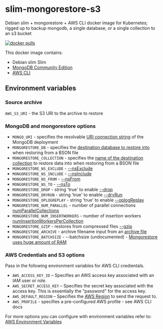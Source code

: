 # slim-mongorestore-s3

Debian slim + mongorestore + AWS CLI docker image for Kubernetes; rigged up to backup mongodb, a single database, or a single collection to an s3 bucket

[![docker pulls](https://img.shields.io/docker/pulls/recipedude/slim-mongorestore-s3.svg?style=plastic)](https://cloud.docker.com/u/recipedude/repository/docker/recipedude/slim-mongorestore-s3)

This docker image contains:

- Debian slim Slim
- [MongoDB Community Edition](https://docs.mongodb.com/manual/tutorial/install-mongodb-on-debian/)
- [AWS CLI](https://docs.aws.amazon.com/cli/latest/userguide/cli-chap-welcome.html)

## Environment variables

### Source archive

```AWS_S3_URI``` - the S3 URI to the archive to restore


### MongoDB and mongorestore options

- ```MONGO_URI``` - specifies the resolvable [URI connection string](https://docs.mongodb.com/database-tools/mongorestore/#std-option-mongorestore.--uri) of the MongoDB deployment
- ```MONGORESTORE_DB``` - specifies the [destination database to restore into](https://docs.mongodb.com/database-tools/mongorestore/#std-option-mongorestore.--db) when restoring from a BSON file
- ```MONGORESTORE_COLLECTION``` - specifies the [name of the destination collection](https://docs.mongodb.com/database-tools/mongorestore/#std-option-mongorestore.--db) to restore data into when restoring from a BSON file
- ```MONGORESTORE_NS_EXCLUDE``` - [--nsExclude](https://docs.mongodb.com/database-tools/mongorestore/#std-option-mongorestore.--nsExclude)
- ```MONGORESTORE_NS_INCLUDE``` - [--nsInclude](https://docs.mongodb.com/database-tools/mongorestore/#std-option-mongorestore.--nsInclude)
- ```MONGORESTORE_NS_FROM``` - [--nsFrom](https://docs.mongodb.com/database-tools/mongorestore/#std-option-mongorestore.--nsFrom)
- ```MONGORESTORE_NS_TO``` - [--nsTo](https://docs.mongodb.com/database-tools/mongorestore/#std-option-mongorestore.--nsTo)
- ```MONGORESTORE_DROP``` - string 'true' to enable [--drop](https://docs.mongodb.com/database-tools/mongorestore/#std-option-mongorestore.--drop)
- ```MONGORESTORE_DRYRUN``` - string 'true' to enable [--dryRun](https://docs.mongodb.com/database-tools/mongorestore/#std-option-mongorestore.--dryRun)
- ```MONGORESTORE_OPLOGREPLAY``` - string 'true' to enable [--oplogReplay](https://docs.mongodb.com/database-tools/mongorestore/#std-option-mongorestore.--oplogReplay)
- ```MONGORESTORE_NUM_PARALLEL``` - number of parallel connections [numParallelCollections](https://docs.mongodb.com/database-tools/mongorestore/#std-option-mongorestore.--numParallelCollections)
- ```MONGORESTORE_NUM_INSERTWORKERS``` - number of insertion workers [numInsertionWorkersPerCollection](https://docs.mongodb.com/database-tools/mongorestore/#std-option-mongorestore.--numInsertionWorkersPerCollection)
- ```MONGORESTORE_GZIP``` - restores from compressed files [--gzip](https://docs.mongodb.com/database-tools/mongorestore/#std-option-mongorestore.--gzip)
- ```MONGORESTORE_ARCHIVE``` - archive filename input from an [archive file](https://docs.mongodb.com/database-tools/mongorestore/#std-option-mongorestore.--archive)
- ```MONGORESTORE_BATCHSIZE``` - --batchsize (undocumented) - [Mongorestore uses huge amount of RAM](https://jira.mongodb.org/browse/TOOLS-2783)


### AWS Credentials and S3 options

Pass in the following environment variables for AWS CLI credientals.

- ```AWS_ACCESS_KEY_ID``` – Specifies an AWS access key associated with an IAM user or role.
- ```AWS_SECRET_ACCESS_KEY``` – Specifies the secret key associated with the access key. This is essentially the "password" for the access key.
- ```AWS_DEFAULT_REGION``` – Specifies the [AWS Region](https://docs.aws.amazon.com/cli/latest/userguide/cli-chap-configure.html#cli-quick-configuration-region) to send the request to.
- ```AWS_PROFILE```  - specifies a pre-configured AWS profile - see AWS CLI docs

For more options you can configure with environment variables refer to: [AWS Environment Variables](https://docs.aws.amazon.com/cli/latest/userguide/cli-configure-envvars.html)






